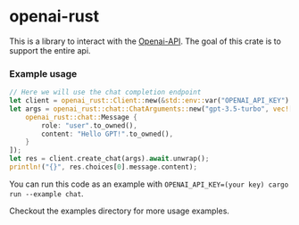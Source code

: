 # openai-rust
This is a library to interact with the [Openai-API](https://platform.openai.com/docs/api-reference). The goal of this crate is to support the entire api.

### Example usage
```rust
// Here we will use the chat completion endpoint
let client = openai_rust::Client::new(&std::env::var("OPENAI_API_KEY").unwrap());
let args = openai_rust::chat::ChatArguments::new("gpt-3.5-turbo", vec![
    openai_rust::chat::Message {
        role: "user".to_owned(),
        content: "Hello GPT!".to_owned(),
    }
]);
let res = client.create_chat(args).await.unwrap();
println!("{}", res.choices[0].message.content);
```

You can run this code as an example with `OPENAI_API_KEY=(your key) cargo run --example chat`.

Checkout the examples directory for more usage examples.

